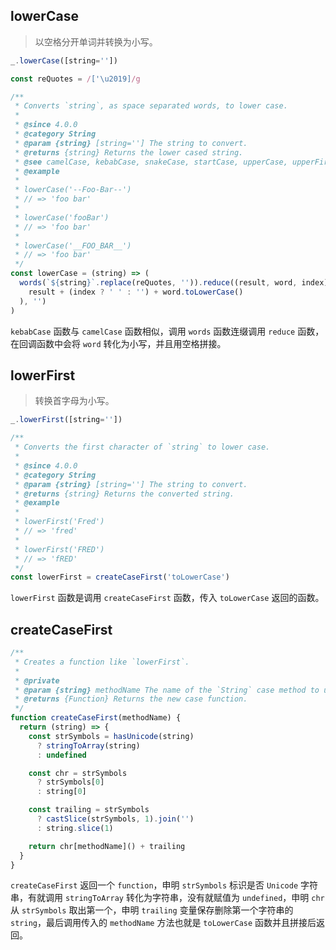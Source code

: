 ## lowerCase

> 以空格分开单词并转换为小写。

```js
_.lowerCase([string=''])
```

```js
const reQuotes = /['\u2019]/g

/**
 * Converts `string`, as space separated words, to lower case.
 *
 * @since 4.0.0
 * @category String
 * @param {string} [string=''] The string to convert.
 * @returns {string} Returns the lower cased string.
 * @see camelCase, kebabCase, snakeCase, startCase, upperCase, upperFirst
 * @example
 *
 * lowerCase('--Foo-Bar--')
 * // => 'foo bar'
 *
 * lowerCase('fooBar')
 * // => 'foo bar'
 *
 * lowerCase('__FOO_BAR__')
 * // => 'foo bar'
 */
const lowerCase = (string) => (
  words(`${string}`.replace(reQuotes, '')).reduce((result, word, index) => (
    result + (index ? ' ' : '') + word.toLowerCase()
  ), '')
)
```

`kebabCase` 函数与 `camelCase` 函数相似，调用 `words` 函数连缀调用 `reduce` 函数，在回调函数中会将 `word` 转化为小写，并且用空格拼接。


## lowerFirst

> 转换首字母为小写。

```js
_.lowerFirst([string=''])
```

```js
/**
 * Converts the first character of `string` to lower case.
 *
 * @since 4.0.0
 * @category String
 * @param {string} [string=''] The string to convert.
 * @returns {string} Returns the converted string.
 * @example
 *
 * lowerFirst('Fred')
 * // => 'fred'
 *
 * lowerFirst('FRED')
 * // => 'fRED'
 */
const lowerFirst = createCaseFirst('toLowerCase')
```

`lowerFirst` 函数是调用 `createCaseFirst` 函数，传入 `toLowerCase` 返回的函数。

## createCaseFirst

```js
/**
 * Creates a function like `lowerFirst`.
 *
 * @private
 * @param {string} methodName The name of the `String` case method to use.
 * @returns {Function} Returns the new case function.
 */
function createCaseFirst(methodName) {
  return (string) => {
    const strSymbols = hasUnicode(string)
      ? stringToArray(string)
      : undefined

    const chr = strSymbols
      ? strSymbols[0]
      : string[0]

    const trailing = strSymbols
      ? castSlice(strSymbols, 1).join('')
      : string.slice(1)

    return chr[methodName]() + trailing
  }
}
```

`createCaseFirst` 返回一个 `function`，申明 `strSymbols` 标识是否 `Unicode` 字符串，有就调用 `stringToArray` 转化为字符串，没有就赋值为 `undefined`，申明 `chr` 从 `strSymbols` 取出第一个，申明 `trailing` 变量保存删除第一个字符串的 `string`，最后调用传入的 `methodName` 方法也就是 `toLowerCase` 函数并且拼接后返回。
